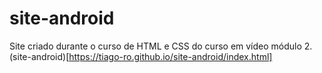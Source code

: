 # site-android
Site criado durante o curso de HTML e CSS do curso em vídeo módulo 2.
(site-android)[https://tiago-ro.github.io/site-android/index.html]